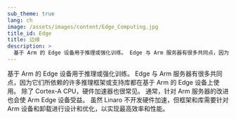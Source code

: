 ```yaml
---
sub_theme: true
lang: ch
image: /assets/images/content/Edge_Computing.jpg
title_id: Edge
title: 边缘
description: >
  基于 Arm 的 Edge 设备用于推理或强化训练。 Edge 与 Arm 服务器有很多共同点，因为许多推理框架或支持库......
---
```


基于 Arm 的 Edge 设备用于推理或强化训练。 Edge 与 Arm 服务器有很多共同点，因为它们所依赖的许多推理框架或支持库都在基于 Arm 的 Edge 设备上使用。 除了 Cortex-A CPU，硬件加速器也很常见。 通常，针对 Arm 服务器的改进也会使 Arm Edge 设备受益。 虽然 Linaro 不开发硬件加速，但框架和库需要针对 Arm 设备和卸载进行设计和优化，以实现最高效率和性能。
